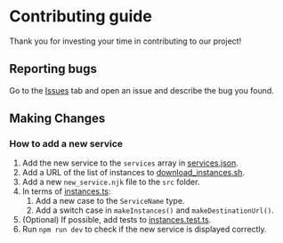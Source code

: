 # Contributing guide

Thank you for investing your time in contributing to our project!

## Reporting bugs

Go to the [Issues](https://github.com/mshibanami/jisk/issues) tab and open an issue and describe the bug you found.

## Making Changes

### How to add a new service

1. Add the new service to the `services` array in [services.json](src/_data/services.json).
2. Add a URL of the list of instances to [download_instances.sh](scripts/download_instances.sh).
3. Add a new `new_service.njk` file to the `src` folder.
4. In terms of [instances.ts](src/assets/ts/instances.ts):
   1. Add a new case to the `ServiceName` type.
   2. Add a switch case in `makeInstances()` and `makeDestinationUrl()`.
5. (Optional) If possible, add tests to [instances.test.ts](tests/instances.test.ts).
6. Run `npm run dev` to check if the new service is displayed correctly.
